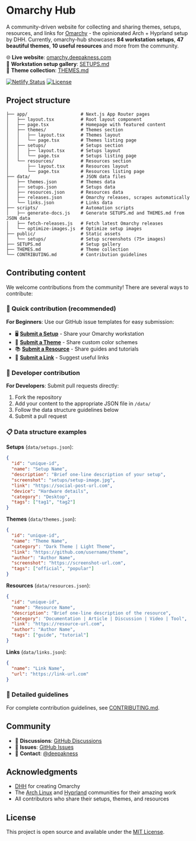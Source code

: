 # Omarchy Hub

A community-driven website for collecting and sharing themes, setups, resources, and links for [Omarchy](https://omarchy.org) - the opinionated Arch + Hyprland setup by DHH. <!--STATS:START-->
Currently, omarchy-hub showcases **84 workstation setups**, **47 beautiful themes**, **10 useful resources** and more from the community.
<!--STATS:END-->

🌐 **Live website**: [omarchy.deepakness.com](https://omarchy.deepakness.com)  
📸 **Workstation setup gallery**: [SETUPS.md](SETUPS.md)  
🎨 **Theme collection**: [THEMES.md](THEMES.md)

<!-- Badges -->

[![Netlify Status](https://api.netlify.com/api/v1/badges/e4bf623c-783c-4a5e-af63-f655043ace6b/deploy-status)](https://app.netlify.com/projects/omarchy-hub/deploys)
[![License](https://img.shields.io/github/license/deepakness/omarchy-hub?color=64748b)](LICENSE)


## Project structure

```
├── app/                    # Next.js App Router pages
│   ├── layout.tsx          # Root layout component
│   ├── page.tsx            # Homepage with featured content
│   ├── themes/             # Themes section
│   │   ├── layout.tsx      # Themes layout
│   │   └── page.tsx        # Themes listing page
│   ├── setups/             # Setups section
│   │   ├── layout.tsx      # Setups layout
│   │   └── page.tsx        # Setups listing page
│   └── resources/          # Resources section
│       ├── layout.tsx      # Resources layout
│       └── page.tsx        # Resources listing page
├── data/                   # JSON data files
│   ├── themes.json         # Themes data
│   ├── setups.json         # Setups data
│   ├── resources.json      # Resources data
│   ├── releases.json       # Omarchy releases, scrapes automatically
│   └── links.json          # Links data
├── scripts/                # Automation scripts
│   ├── generate-docs.js    # Generate SETUPS.md and THEMES.md from JSON data
│   ├── fetch-releases.js   # Fetch latest Omarchy releases
│   └── optimize-images.js  # Optimize setup images
├── public/                 # Static assets
│   └── setups/             # Setup screenshots (75+ images)
├── SETUPS.md               # Setup gallery
├── THEMES.md               # Theme collection
└── CONTRIBUTING.md         # Contribution guidelines
```


## Contributing content

We welcome contributions from the community! There are several ways to contribute:

### 🚀 Quick contribution (recommended)

**For Beginners**: Use our GitHub issue templates for easy submission:

- 🖥️ **[Submit a Setup](https://github.com/deepakness/omarchy-hub/issues/new?template=setup-submission.yml)** - Share your Omarchy workstation
- 🎨 **[Submit a Theme](https://github.com/deepakness/omarchy-hub/issues/new?template=theme-submission.yml)** - Share custom color schemes
- 📚 **[Submit a Resource](https://github.com/deepakness/omarchy-hub/issues/new?template=resource-submission.yml)** - Share guides and tutorials
- 🔗 **[Submit a Link](https://github.com/deepakness/omarchy-hub/issues/new?template=link-submission.yml)** - Suggest useful links

### 🔧 Developer contribution

**For Developers**: Submit pull requests directly:

1. Fork the repository
2. Add your content to the appropriate JSON file in `/data/`
3. Follow the data structure guidelines below
4. Submit a pull request

### 📋 Data structure examples

**Setups** (`data/setups.json`):
```json
{
  "id": "unique-id",
  "name": "Setup Name",
  "description": "Brief one-line description of your setup",
  "screenshot": "setups/setup-image.jpg",
  "link": "https://social-post-url.com",
  "device": "Hardware details",
  "category": "Desktop",
  "tags": ["tag1", "tag2"]
}
```

**Themes** (`data/themes.json`):
```json
{
  "id": "unique-id",
  "name": "Theme Name",
  "category": "Dark Theme | Light Theme",
  "link": "https://github.com/username/theme",
  "author": "Author Name",
  "screenshot": "https://screenshot-url.com",
  "tags": ["official", "popular"]
}
```

**Resources** (`data/resources.json`):
```json
{
  "id": "unique-id",
  "name": "Resource Name",
  "description": "Brief one-line description of the resource",
  "category": "Documentation | Article | Discussion | Video | Tool",
  "link": "https://resource-url.com",
  "author": "Author Name",
  "tags": ["guide", "tutorial"]
}
```

**Links** (`data/links.json`):
```json
{
  "name": "Link Name",
  "url": "https://link-url.com"
}
```

### 📖 Detailed guidelines

For complete contribution guidelines, see [CONTRIBUTING.md](CONTRIBUTING.md).


## Community

- 💬 **Discussions**: [GitHub Discussions](https://github.com/deepakness/omarchy-hub/discussions)
- 🐛 **Issues**: [GitHub Issues](https://github.com/deepakness/omarchy-hub/issues)
- 📧 **Contact**: [@deepakness](https://github.com/deepakness)

## Acknowledgments

- [DHH](https://dhh.dk) for creating Omarchy
- The [Arch Linux](https://archlinux.org/) and [Hyprland](https://github.com/hyprwm/Hyprland) communities for their amazing work
- All contributors who share their setups, themes, and resources

## License

This project is open source and available under the [MIT License](LICENSE).
